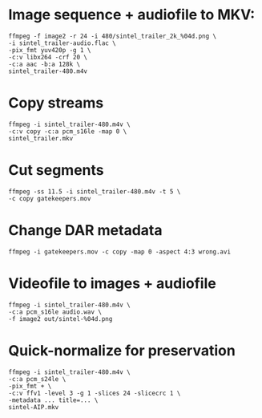 # Image sequence + audiofile to MKV:

```
ffmpeg -f image2 -r 24 -i 480/sintel_trailer_2k_%04d.png \
-i sintel_trailer-audio.flac \
-pix_fmt yuv420p -g 1 \
-c:v libx264 -crf 20 \
-c:a aac -b:a 128k \
sintel_trailer-480.m4v
```


# Copy streams

```
ffmpeg -i sintel_trailer-480.m4v \
-c:v copy -c:a pcm_s16le -map 0 \
sintel_trailer.mkv
```


# Cut segments

```
ffmpeg -ss 11.5 -i sintel_trailer-480.m4v -t 5 \
-c copy gatekeepers.mov
```



# Change DAR metadata

`ffmpeg -i gatekeepers.mov -c copy -map 0 -aspect 4:3 wrong.avi`



# Videofile to images + audiofile

```
ffmpeg -i sintel_trailer-480.m4v \
-c:a pcm_s16le audio.wav \
-f image2 out/sintel-%04d.png
```


# Quick-normalize for preservation

```
ffmpeg -i sintel_trailer-480.m4v \
-c:a pcm_s24le \
-pix_fmt + \
-c:v ffv1 -level 3 -g 1 -slices 24 -slicecrc 1 \
-metadata ... title=... \
sintel-AIP.mkv
```

